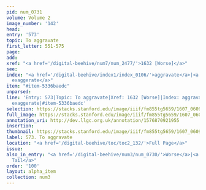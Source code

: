 ```yaml
---
pid: num_0731
volume: Volume 2
image_number: '142'
head:
entry: '573'
topic: To aggravate
first_letter: 551-575
page:
add:
xref: "<a href='/digital-beehive/num7/num_2477/'>1632 [Worse]</a>"
see:
index: "<a href='/digital-beehive/index1/index_0106/'>aggravate</a>|<a href='/digital-beehive/index2/index_1332/'>to
  exaggerate</a>"
item: "#item-5336baedc"
unparsed:
line: 'Entry: 573|Topic: To aggravate|Xref: 1632 [Worse]|Index: aggravate|Index: to
  exaggerate|#item-5336baedc'
selection: https://stacks.stanford.edu/image/iiif/fm855tg5659/1607_0609/861,3149,2824,293/full/0/default.jpg
full_image: https://stacks.stanford.edu/image/iiif/fm855tg5659/1607_0609/full/full/0/default.jpg
annotation_uri: http://dev.llgc.org.uk/annotation/1576870921955
insertion:
thumbnail: https://stacks.stanford.edu/image/iiif/fm855tg5659/1607_0609/861,3149,600,180/250,/0/default.jpg
label: 573. To aggravate
location: "<a href='/digital-beehive/toc/toc2_132/'>Full Page</a>"
issue:
also_in_entry: "<a href='/digital-beehive/num3/num_0730/'>Worse</a>|<a href='/digital-beehive/num3/num_0732/'>a
  Tail</a>"
order: '100'
layout: alpha_item
collection: num3
---
```

